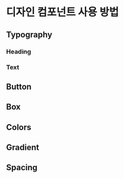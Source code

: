 # 디자인 컴포넌트 사용 방법

## Typography
### Heading
### Text
## Button
## Box
## Colors
## Gradient
## Spacing
